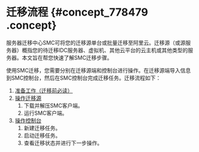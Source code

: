 # 迁移流程 {#concept_778479 .concept}

服务器迁移中心SMC可将您的迁移源单台或批量迁移至阿里云。迁移源（或源服务器）概指您的待迁移IDC服务器、虚拟机、其他云平台的云主机或其他类型的服务器。本文旨在帮您快速了解SMC迁移步骤。

使用SMC迁移，您需要分别在迁移源端和控制台进行操作。在迁移源端导入信息到SMC控制台，然后在SMC控制台完成迁移任务。迁移流程如下：

1.  [准备工作（迁移前必读）](cn.zh-CN/用户指南/准备工作（迁移前必读）.md#)
2.  [操作迁移源](cn.zh-CN/用户指南/操作迁移源.md#) 
    1.  下载并解压SMC客户端。
    2.  运行SMC客户端。
3.  [操作控制台](cn.zh-CN/用户指南/操作控制台.md#) 
    1.  新建迁移任务。
    2.  启动迁移任务。
    3.  查看迁移状态并进行下一步操作。

